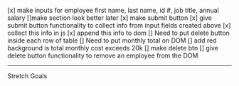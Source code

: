 [x] make inputs for employee first name, last name, id #, job title, annual salary
    []make section look better later
[x] make submit button
[x] give submit button functionality to collect info from input fields created above
[x] collect this info in js
[x] append this info to dom
[] Need to put delete button inside each row of table
[]  Need to put monthly total on DOM
[] add red background is total monthly cost exceeds 20k
[] make delete btn
[] give delete button functionality to remove an employee from the DOM

----------------------------------------------------------------------------------
Stretch Goals
